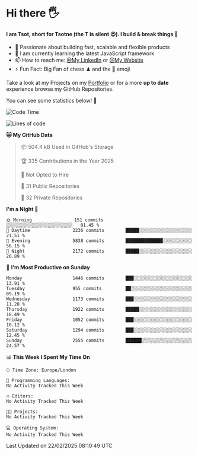 # Hi there :raised_hand_with_fingers_splayed:
#### I am Tsot, short for Tsotne (the T is silent :wink:). I build & break things :space_invader:
- :telescope: Passionate about building fast, scalable and flexible products
- :seedling: I am currently learning the latest JavaScript framework 
- :mailbox: How to reach me: [@My LinkedIn](https://www.linkedin.com/in/tsotne-gvadzabia/) or [@My Website](https://tsotne.co.uk/contact)
- :zap: Fun Fact: Big Fan of chess ♟ and the 👾 emoji

Take a look at my Projects on my [Portfolio](https://tsotne.co.uk/) or for a more **up to date** experience browse my GitHub Repositories.

You can see some statistics below! :space_invader:
<!--START_SECTION:waka-->
![Code Time](http://img.shields.io/badge/Code%20Time-761%20hrs%202%20mins-blue)

![Lines of code](https://img.shields.io/badge/From%20Hello%20World%20I%27ve%20Written-7.2%20million%20lines%20of%20code-blue)

**🐱 My GitHub Data** 

> 📦 504.4 kB Used in GitHub's Storage 
 > 
> 🏆 335 Contributions in the Year 2025
 > 
> 🚫 Not Opted to Hire
 > 
> 📜 31 Public Repositories 
 > 
> 🔑 32 Private Repositories 
 > 
**I'm a Night 🦉** 

```text
🌞 Morning                151 commits         ░░░░░░░░░░░░░░░░░░░░░░░░░   01.45 % 
🌆 Daytime                2236 commits        █████░░░░░░░░░░░░░░░░░░░░   21.51 % 
🌃 Evening                5838 commits        ██████████████░░░░░░░░░░░   56.15 % 
🌙 Night                  2172 commits        █████░░░░░░░░░░░░░░░░░░░░   20.89 % 
```
📅 **I'm Most Productive on Sunday** 

```text
Monday                   1446 commits        ███░░░░░░░░░░░░░░░░░░░░░░   13.91 % 
Tuesday                  955 commits         ██░░░░░░░░░░░░░░░░░░░░░░░   09.19 % 
Wednesday                1173 commits        ███░░░░░░░░░░░░░░░░░░░░░░   11.28 % 
Thursday                 1922 commits        █████░░░░░░░░░░░░░░░░░░░░   18.49 % 
Friday                   1052 commits        ███░░░░░░░░░░░░░░░░░░░░░░   10.12 % 
Saturday                 1294 commits        ███░░░░░░░░░░░░░░░░░░░░░░   12.45 % 
Sunday                   2555 commits        ██████░░░░░░░░░░░░░░░░░░░   24.57 % 
```


📊 **This Week I Spent My Time On** 

```text
🕑︎ Time Zone: Europe/London

💬 Programming Languages: 
No Activity Tracked This Week

🔥 Editors: 
No Activity Tracked This Week

🐱‍💻 Projects: 
No Activity Tracked This Week

💻 Operating System: 
No Activity Tracked This Week
```


 Last Updated on 22/02/2025 08:10:49 UTC
<!--END_SECTION:waka-->
